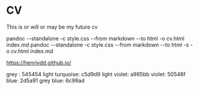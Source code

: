 # CV
This is or will or may be my future cv


pandoc --standalone -c style.css --from markdown --to html -o cv.html index.md
pandoc --standalone -c style.css --from markdown --to html -s -o cv.html index.md


https://henrivdd.github.io/



grey : 545454
light turquoise: c5d9d9
light violet: a985bb
violet: 50548f
blue: 2d5a91
grey blue: 6c99ad
